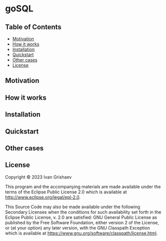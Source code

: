 # goSQL

## Table of Contents

<!-- toc -->

- [Motivation](#motivation)
- [How it works](#how-it-works)
- [Installation](#installation)
- [Quickstart](#quickstart)
- [Other cases](#other-cases)
- [License](#license)

<!-- tocstop -->

## Motivation

## How it works

## Installation

## Quickstart

## Other cases

## License

Copyright &copy; 2023 Ivan Grishaev

This program and the accompanying materials are made available under the
terms of the Eclipse Public License 2.0 which is available at
http://www.eclipse.org/legal/epl-2.0.

This Source Code may also be made available under the following Secondary
Licenses when the conditions for such availability set forth in the Eclipse
Public License, v. 2.0 are satisfied: GNU General Public License as published by
the Free Software Foundation, either version 2 of the License, or (at your
option) any later version, with the GNU Classpath Exception which is available
at https://www.gnu.org/software/classpath/license.html.
